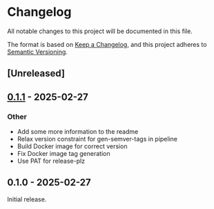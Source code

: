 # Changelog

All notable changes to this project will be documented in this file.

The format is based on [Keep a Changelog](https://keepachangelog.com/en/1.0.0/),
and this project adheres to [Semantic Versioning](https://semver.org/spec/v2.0.0.html).

## [Unreleased]

## [0.1.1](https://github.com/jgosmann/gen-semver-tags/compare/v0.1.0...v0.1.1) - 2025-02-27

### Other

- Add some more information to the readme
- Relax version constraint for gen-semver-tags in pipeline
- Build Docker image for correct version
- Fix Docker image tag generation
- Use PAT for release-plz

## 0.1.0 - 2025-02-27

Initial release.

